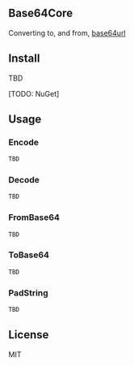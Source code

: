 ## Base64Core

Converting to, and from, [base64url](https://en.wikipedia.org/wiki/Base64#RFC_4648)

## Install

TBD

[TODO: NuGet]

## Usage

### Encode

```csharp
TBD
```

### Decode

```csharp
TBD
```

### FromBase64

```csharp
TBD
```

### ToBase64

```csharp
TBD
```

### PadString

```csharp
TBD
```

## License

MIT
